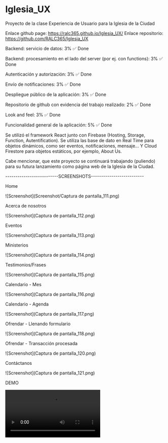 # Iglesia_UX
Proyecto de la clase Experiencia de Usuario para la Iglesia de la Ciudad

Enlace github page: https://ralc365.github.io/Iglesia_UX/
Enlace repositorio: https://github.com/RALC365/Iglesia_UX

Backend: servicio de datos: 3% ✅ Done

Backend: procesamiento en el lado del server (por ej. con functions): 3% ✅ Done

Autenticación y autorización: 3% ✅ Done

Envío de notificaciones: 3% ✅ Done

Despliegue público de la aplicación: 3% ✅ Done

Repositorio de github con evidencia del trabajo realizado: 2% ✅ Done

Look and feel: 3% ✅ Done

Funcionalidad general de la aplicación: 5% ✅ Done


Se utilizó el framework React junto con Firebase (Hosting, Storage, Function, Autentification).
Se utiliza las base de dato en Real Time para objetos dinámicos, como ser eventos, notificaciones, mensaje... Y Cloud Firestore para objetos estáticos, por ejemplo, About Us.

Cabe mencionar, que este proyecto se continuará trabajando (puliendo) para su futura lanzamiento como página web de la Iglesia de la Ciudad.

--------------------------SCREENSHOTS--------------------------

Home

![Screenshot](Screenshot/Captura de pantalla_111.png)

Acerca de nosotros

![Screenshot](Captura de pantalla_112.png)

Eventos

![Screenshot](Captura de pantalla_113.png)

Ministerios

![Screenshot](Captura de pantalla_114.png)

Testimonios/Frases

![Screenshot](Captura de pantalla_115.png)

Calendario - Mes

![Screenshot](Captura de pantalla_116.png)

Calendario - Agenda

![Screenshot](Captura de pantalla_117.png)

Ofrendar - Llenando formulario

![Screenshot](Captura de pantalla_118.png)

Ofrendar - Transacción procesada

![Screenshot](Captura de pantalla_120.png)

Contáctanos 

![Screenshot](Captura de pantalla_121.png)

DEMO

![Screenshot](Iglesia_UX.mp4)

